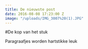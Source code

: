 ```yaml
---
title: De nieuwste post
date: 2016-08-08 17:23:00 Z
image: "/uploads/IMG_3007%20(1).JPG"
---
```


#De kop van het stuk

Paragraafjes worden hartstikke leuk